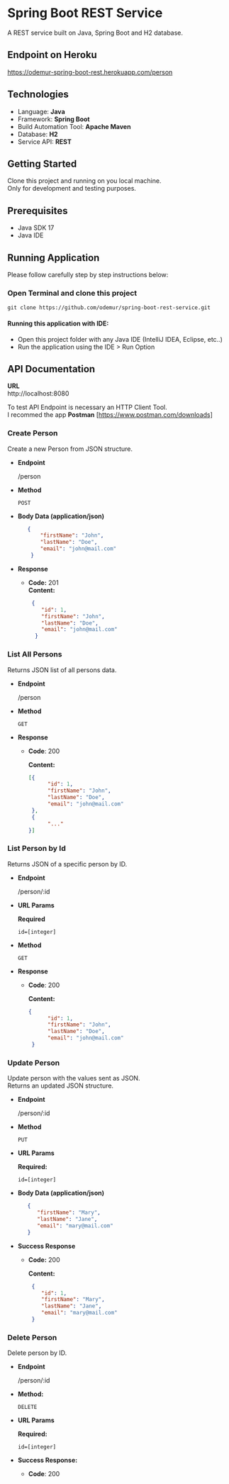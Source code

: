 # Spring Boot REST Service
A REST service built on Java, Spring Boot and H2 database.

## Endpoint on Heroku
https://odemur-spring-boot-rest.herokuapp.com/person


## Technologies
  * Language: **Java**
  * Framework: **Spring Boot**
  * Build Automation Tool: **Apache Maven**
  * Database: **H2**
  * Service API: **REST**

## Getting Started
Clone this project and running on you local machine. <br />
Only for development and testing purposes.

## Prerequisites
   * Java SDK 17
   * Java IDE

## Running Application
Please follow carefully step by step instructions below:

### Open Terminal and clone this project
 ```
 git clone https://github.com/odemur/spring-boot-rest-service.git
 ```

#### Running this application with IDE:
   - Open this project folder with any Java IDE (IntelliJ IDEA, Eclipse, etc..)
   - Run the application using the IDE > Run Option
   
 ## API Documentation 
 **URL**<br />
 http://localhost:8080 
 
 To test API Endpoint is necessary an HTTP Client Tool. <br />
 I recommed the app **Postman** [https://www.postman.com/downloads]
 
### Create Person

Create a new Person from JSON structure.

* **Endpoint**

  /person

* **Method**

  `POST`

* **Body Data (application/json)**

  ```json
     {
         "firstName": "John",
         "lastName": "Doe",
         "email": "john@mail.com"
      }
   ```
* **Response**

  * **Code:** 201<br />
    **Content:** 
    
    ```json
     {
        "id": 1,
        "firstName": "John",
        "lastName": "Doe",
        "email": "john@mail.com"
      }
      ```

 ### List All Persons
 Returns JSON list of all persons data.
 
 * **Endpoint**
 
    /person
    
 * **Method**
    
    `GET`
    
 * **Response**

    * **Code**: 200<br />
    
      **Content:** 
      
      ```json
      [{
            "id": 1,
            "firstName": "John",
            "lastName": "Doe",
            "email": "john@mail.com"
       }, 
       {
            "..."
      }]
       ```
  
### List Person by Id
Returns JSON of a specific person by ID.
 
* **Endpoint**
 
   /person/:id
   
*  **URL Params**

   **Required**
 
   `id=[integer]`
    
* **Method**
    
   `GET`
    
* **Response**

   * **Code**: 200<br />
    
     **Content:** 
      
     ```json
     {
           "id": 1,
           "firstName": "John",
           "lastName": "Doe",
           "email": "john@mail.com"
      }
      ```

### Update Person

  Update person with the values sent as JSON.<br />
  Returns an updated JSON structure.

* **Endpoint**

  /person/:id

* **Method**

  `PUT`
  
* **URL Params**

  **Required:**
 
  `id=[integer]`

* **Body Data (application/json)**

  ```json
     {
        "firstName": "Mary",
        "lastName": "Jane",
        "email": "mary@mail.com"
     }
   ```
* **Success Response**

  * **Code:** 200<br />
  
    **Content:** 
    
    ```json
     {
        "id": 1,
        "firstName": "Mary",
        "lastName": "Jane",
        "email": "mary@mail.com"
     }
    ```
    
### Delete Person
Delete person by ID.
 
* **Endpoint**
 
   /person/:id
    
* **Method:**
    
   `DELETE`
   
* **URL Params**

  **Required:**
 
  `id=[integer]`
    
* **Success Response:**

   * **Code**: 200<br />
